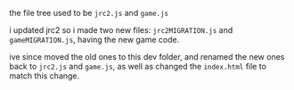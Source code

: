 the file tree used to be `jrc2.js` and `game.js`

i updated jrc2 so i made two new files: `jrc2MIGRATION.js` and `gameMIGRATION.js`, having the new game code.

ive since moved the old ones to this dev folder, and renamed the new ones back to `jrc2.js` and `game.js`, as well as changed the `index.html` file to match this change.